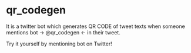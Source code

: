 # qr_codegen

It is a twitter bot which generates QR CODE of tweet texts when someone mentions bot -> @qr_codegen <- in their tweet.

Try it yourself by mentioning bot on Twitter!
